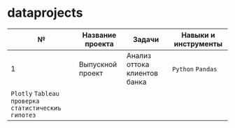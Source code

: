 # dataprojects
| №| Название проекта | Задачи                                                    | Навыки и инструменты           |  
|-----------|-------------------|------------------------------------------------------------------|-----------------------------------|
|1              |Выпускной проект|Анализ оттока клиентов банка|`Python` `Pandas`
`Plotly` `Tableau` `проверка статистическиъ гипотез`|
